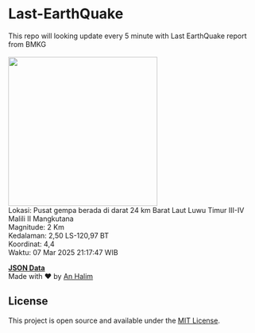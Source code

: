 # Last-EarthQuake
This repo will looking update every 5 minute with Last EarthQuake report from BMKG
<br>
<br>
<img src="undefined" width="300"/>
<br>
Lokasi: Pusat gempa berada di darat 24 km Barat Laut Luwu Timur  III-IV Malili II Mangkutana <br>
Magnitude: 2 Km <br>
Kedalaman: 2,50 LS-120,97 BT <br>
Koordinat: 4,4 <br>
Waktu: 07 Mar 2025 21:17:47 WIB <br>

<a href="./data/data.json">**JSON Data**</a>
<br>
Made with ❤️ by <a href="https://github.com/an-halim">An Halim</a>
## License

This project is open source and available under the [MIT License](LICENSE).
